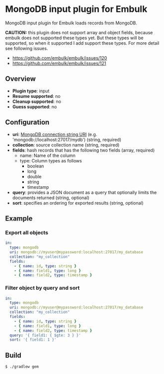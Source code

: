 # MongoDB input plugin for Embulk

MongoDB input plugin for Embulk loads records from MongoDB.

**CAUTION:** this plugin does not support array and object fields, 
because embulk does not supported these types yet.
But these types will be supported, so when it supported I add support these types.
For more detail see following issues.

- https://github.com/embulk/embulk/issues/120
- https://github.com/embulk/embulk/issues/121

## Overview

* **Plugin type**: input
* **Resume supported**: no
* **Cleanup supported**: no
* **Guess supported**: no

## Configuration

- **uri**: [MongoDB connection string URI](http://docs.mongodb.org/manual/reference/connection-string/) (e.g. 'mongodb://localhost:27017/mydb') (string, required)
- **collection**: source collection name (string, required)
- **fields**: hash records that has the following two fields (array, required)
  - name: Name of the column
  - type: Column types as follows
    - boolean
    - long
    - double
    - string
    - timestamp
- **query**: provides a JSON document as a query that optionally limits the documents returned (string, optional)
- **sort**: specifies an ordering for exported results (string, optional)

## Example

### Export all objects

```yaml
in:
  type: mongodb
  uri: mongodb://myuser@mypassword:localhost:27017/my_database
  collection: "my_collection"
  fields:
    - { name: id, type: string }
    - { name: field1, type: long }
    - { name: field2, type: timestamp }
```

### Filter object by query and sort


```yaml
in:
  type: mongodb
  uri: mongodb://myuser@mypassword:localhost:27017/my_database
  collection: "my_collection"
  fields:
    - { name: id, type: string }
    - { name: field1, type: long }
    - { name: field2, type: timestamp }
  query: '{ field1: { $gte: 3 } }'
  sort: '{ field1: 1 }'
```

## Build

```
$ ./gradlew gem
```
